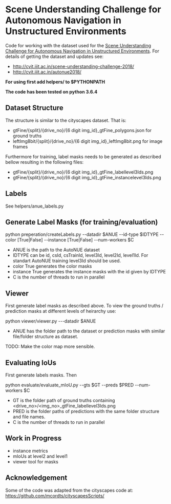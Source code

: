 # Scene Understanding Challenge for Autonomous Navigation in Unstructured Environments

Code for working with the dataset used for the [Scene Understanding Challenge for Autonomous Navigation in Unstructured Environments](http://cvit.iiit.ac.in/scene-understanding-challenge-2018/). For details of getting the dataset and updates see:

- http://cvit.iiit.ac.in/scene-understanding-challenge-2018/ 
- http://cvit.iiit.ac.in/autonue2018/

**For using first add helpers/ to $PYTHONPATH**

**The code has been tested on python 3.6.4**

## Dataset Structure

The structure is similar to the cityscapes dataset. That is:
- gtFine/{split}/{drive_no}/{6 digit img_id}_gtFine_polygons.json for ground truths
- leftImg8bit/{split}/{drive_no}/{6 digit img_id}_leftImg8bit.png for image frames

Furthermore for training, label masks needs to be generated as described bellow resulting in the following files:
- gtFine/{split}/{drive_no}/{6 digit img_id}_gtFine_labellevel3Ids.png
- gtFine/{split}/{drive_no}/{6 digit img_id}_gtFine_instancelevel3Ids.png

## Labels

See helpers/anue_labels.py

## Generate Label Masks (for training/evaluation)

python preperation/createLabels.py --datadir $ANUE --id-type $IDTYPE --color [True|False] --instance [True|False] --num-workers $C

- ANUE is the path to the AutoNUE dataset
- IDTYPE can be id, csId, csTrainId, level3Id, level2Id, level1Id. For standart AutoNUE training level3Id should be used.
- color True  generates the color masks
- instance True generates the instance masks with the id given by IDTYPE
- C is the number of threads to run in parallel

## Viewer

First generate label masks as described above. To view the ground truths / prediction masks at different levels of heirarchy use:

python viewer/viewer.py ---datadir $ANUE

- ANUE has the folder path to the dataset or prediction masks with similar file/folder structure as dataset.

TODO: Make the color map more sensible.


## Evaluating IoUs

First generate labels masks. Then

python evaluate/evaluate_mIoU.py --gts $GT  --preds $PRED  --num-workers $C

- GT is the folder path of ground truths containing <drive_no>/<img_no>_gtFine_labellevel3Ids.png 
- PRED is the folder paths of predictions with the same folder structure and file names.
- C is the number of threads to run in parallel

## Work in Progress

- instance metrics
- mIoUs at level2 and level1
- viewer tool for masks

## Acknowledgement

Some of the code was adapted from the cityscapes code at: https://github.com/mcordts/cityscapesScripts/ 

